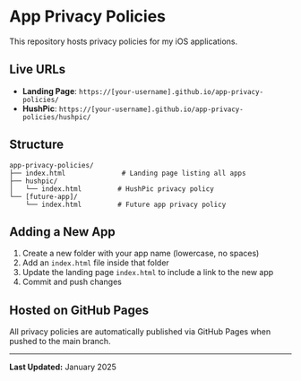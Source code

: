 # App Privacy Policies

This repository hosts privacy policies for my iOS applications.

## Live URLs

- **Landing Page**: `https://[your-username].github.io/app-privacy-policies/`
- **HushPic**: `https://[your-username].github.io/app-privacy-policies/hushpic/`

## Structure

```
app-privacy-policies/
├── index.html              # Landing page listing all apps
├── hushpic/
│   └── index.html         # HushPic privacy policy
└── [future-app]/
    └── index.html         # Future app privacy policy
```

## Adding a New App

1. Create a new folder with your app name (lowercase, no spaces)
2. Add an `index.html` file inside that folder
3. Update the landing page `index.html` to include a link to the new app
4. Commit and push changes

## Hosted on GitHub Pages

All privacy policies are automatically published via GitHub Pages when pushed to the main branch.

---

**Last Updated:** January 2025
